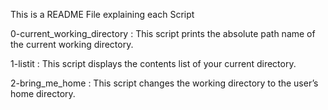 This is a README File explaining each Script

0-current_working_directory : This script prints the absolute path name of the current working directory.

1-listit : This script displays the contents list of your current directory.

2-bring_me_home : This script changes the working directory to the user’s home directory.
